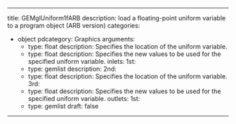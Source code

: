 
---
title: GEMglUniform1fARB
description: load a floating-point uniform variable to a program object (ARB version)
categories:
  - object
pdcategory: Graphics
arguments:
    - type: float
      description: Specifies the location of the uniform variable.
    - type: float
      description: Specifies the new values to be used for the specified uniform variable.
inlets:
  1st:
    - type: gemlist
      description:
  2nd:
    - type: float
      description: Specifies the location of the uniform variable.
  3rd:
    - type: float
      description: Specifies the new values to be used for the specified uniform variable.
outlets:
  1st:
    - type: gemlist
draft: false
---

